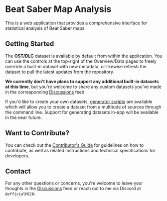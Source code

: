 # Beat Saber Map Analysis

This is a web application that provides a comprehensive interface for statistical analysis of Beat Saber maps.

## Getting Started

The **OST/DLC** dataset is available by default from within the application. You can use the controls at the top-right of the Overview/Data pages to freely override a built-in dataset with new metadata, or likewise refresh the dataset to pull the latest updates from the repository.

**We currently don't have plans to support any additional built-in datasets at this time**, but you're welcome to share any custom datasets you've made in the corresponding [Discussions](https://github.com/officialMECH/bs-analysis/discussions/categories/community-datasets) feed.

If you'd like to create your own datasets, [generator scripts](./scripts/README.md) are available which will allow you to create a dataset from a multitude of sources through the command line. Support for generating datasets in-app will be available in the near future.

## Want to Contribute?

You can check out the [Contributor's Guide](./.github/CONTRIBUTING.md) for guidelines on how to contribute, as well as related instructions and technical specifications for developers.

## Contact

For any other questions or concerns, you're welcome to leave your thoughts in the [Discussions](https://github.com/officialMECH/bs-analysis/discussions) feed or reach out to me via Discord at `@officialMECH`.
